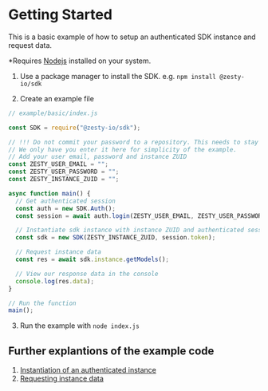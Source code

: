 # Getting Started
This is a basic example of how to setup an authenticated SDK instance and request data.

*Requires [Nodejs](https://nodejs.org/) installed on your system.

1) Use a package manager to install the SDK. e.g. `npm install @zesty-io/sdk`

2) Create an example file
```JavaScript
// example/basic/index.js

const SDK = require("@zesty-io/sdk");

// !!! Do not commit your password to a repository. This needs to stay secret.
// We only have you enter it here for simplicity of the example.
// Add your user email, password and instance ZUID
const ZESTY_USER_EMAIL = "";
const ZESTY_USER_PASSWORD = "";
const ZESTY_INSTANCE_ZUID = "";

async function main() {
  // Get authenticated session
  const auth = new SDK.Auth();
  const session = await auth.login(ZESTY_USER_EMAIL, ZESTY_USER_PASSWORD);

  // Instantiate sdk instance with instance ZUID and authenticated session token
  const sdk = new SDK(ZESTY_INSTANCE_ZUID, session.token);

  // Request instance data
  const res = await sdk.instance.getModels();

  // View our response data in the console
  console.log(res.data);
}

// Run the function
main();
```

3) Run the example with `node index.js`

## Further explantions of the example code

1. [Instantiation of an authenticated instance](https://github.com/zesty-io/node-sdk/wiki/Instantiation)
2. [Requesting instance data](https://github.com/zesty-io/node-sdk/wiki/Instantiation)
